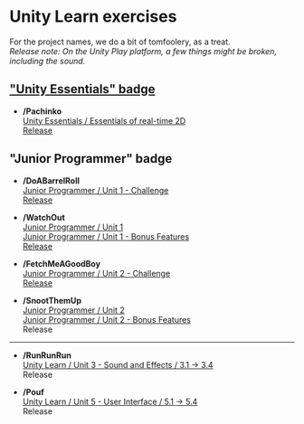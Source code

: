 # Unity Learn exercises

For the project names, we do a bit of tomfoolery, as a treat.  
*Release note: On the Unity Play platform, a few things might be broken, including the sound.*  

## ["Unity Essentials" badge](https://www.credly.com/badges/e065c9d3-fcf4-47af-a1a5-9c47b3c5c0df)

- **/Pachinko**  
[Unity Essentials / Essentials of real-time 2D](https://learn.unity.com/tutorial/challenge-sprite-pachinko)  
[Release](https://play.unity.com/mg/other/pachinko-2013)  

## "Junior Programmer" badge

- **/DoABarrelRoll**  
[Junior Programmer / Unit 1 - Challenge](https://learn.unity.com/tutorial/challenge-1-steer-a-plane-through-obstacles-in-the-sky)  
[Release](https://play.unity.com/mg/other/do-a-barrel-roll)  

- **/WatchOut**  
[Junior Programmer / Unit 1](https://learn.unity.com/project/unit-1-driving-simulation)  
[Junior Programmer / Unit 1 - Bonus Features](https://learn.unity.com/tutorial/bonus-features-1-share-your-work)  
[Release](https://play.unity.com/mg/other/watch-out-5)  

- **/FetchMeAGoodBoy**  
[Junior Programmer / Unit 2 - Challenge](https://learn.unity.com/tutorial/challenge-2-play-fetch-with-random-values-and-arrays)  
[Release](https://play.unity.com/mg/other/fetch-me-a-good-boy)  

- **/SnootThemUp**  
[Junior Programmer / Unit 2](https://learn.unity.com/project/unit-2-basic-gameplay)  
[Junior Programmer / Unit 2 - Bonus Features](https://learn.unity.com/tutorial/bonus-features-2-share-your-work)  
Release  

---

- **/RunRunRun**  
[Unity Learn / Unit 3 - Sound and Effects / 3.1 -> 3.4](https://learn.unity.com/project/unit-3-sound-and-effects)  
Release  

- **/Pouf**  
[Unity Learn / Unit 5 - User Interface / 5.1 -> 5.4](https://learn.unity.com/project/unit-5-user-interface)  
Release  

